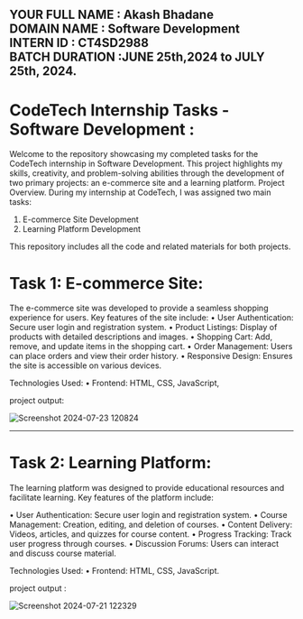                                                                 
YOUR FULL NAME : Akash Bhadane    
DOMAIN NAME : Software Development         
INTERN ID : CT4SD2988                  
BATCH DURATION :JUNE 25th,2024 to JULY 25th, 2024.           
---------------------------------------------------------------------------------------------------------------------------------------------------------------------------------------------------------------------------                     
<h1> CodeTech Internship Tasks - Software Development : </h1>

Welcome to the repository showcasing my completed tasks for the CodeTech internship in Software Development.
This project highlights my skills, creativity, and problem-solving abilities through the development of two primary projects: an e-commerce site and a learning platform.
Project Overview.
During my internship at CodeTech, I was assigned two main tasks:

1.	E-commerce Site Development
2.	Learning Platform Development
   
This repository includes all the code and related materials for both projects.

<h1> Task 1: E-commerce Site: </h1> 

The e-commerce site was developed to provide a seamless shopping experience for users. Key features of the site include:
•	User Authentication: Secure user login and registration system.
•	Product Listings: Display of products with detailed descriptions and images.
•	Shopping Cart: Add, remove, and update items in the shopping cart.
•	Order Management: Users can place orders and view their order history.
•	Responsive Design: Ensures the site is accessible on various devices.

Technologies Used:
•	Frontend: HTML, CSS, JavaScript,

project output: 

![Screenshot 2024-07-23 120824](https://github.com/user-attachments/assets/061b3fa7-ca8f-416f-9e22-3516ef0c2c93)

_________________________________________________________________________________________________________________________________________________________________________
<h1> Task 2: Learning Platform: </h1>                                                                                                       

The learning platform was designed to provide educational resources and facilitate learning. Key features of the platform include:                               
                                                                                                                                                                          
•	User Authentication: Secure user login and registration system.
•	Course Management: Creation, editing, and deletion of courses.
•	Content Delivery: Videos, articles, and quizzes for course content.
•	Progress Tracking: Track user progress through courses.
•	Discussion Forums: Users can interact and discuss course material.

Technologies Used:
•	Frontend: HTML, CSS, JavaScript.

project output :  

![Screenshot 2024-07-21 122329](https://github.com/user-attachments/assets/bb266f29-874e-427a-9363-7f476c1ba56a)









